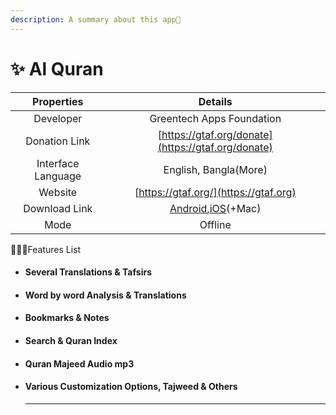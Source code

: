 ```yaml
---
description: A summary about this app💐
---
```


# ✨ Al Quran

|     Properties     |                                                                             Details                                                                             |
| :----------------: | :-------------------------------------------------------------------------------------------------------------------------------------------------------------: |
|      Developer     |                                                                    Greentech Apps Foundation                                                                    |
|    Donation Link   |                                                        [https://gtaf.org/donate](https://gtaf.org/donate)                                                       |
| Interface Language |                                                                      English, Bangla(More)                                                                      |
|       Website      |                                                              [https://gtaf.org/](https://gtaf.org)                                                              |
|    Download Link   | [Android](https://play.google.com/store/apps/details?id=com.greentech.quran),[iOS](https://itunes.apple.com/us/app/al-quran-tafsir-by-word/id1437038111)​(+Mac) |
|        Mode        |                                                                             Offline                                                                             |

💁🏽‍♂️Features List

* #### Several Translations & Tafsirs
* #### Word by word Analysis & Translations
* #### Bookmarks & Notes
* #### Search & Quran Index
* #### **Quran Majeed Audio mp3**
*   #### **Various Customization Options, Tajweed & Others**

    ****

